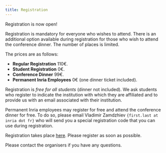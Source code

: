 ```yaml
---
title: Registration
---
```


Registration is now open!

Registration is mandatory for everyone who wishes to attend. There is an additional option available during registration for those who wish to attend the conference dinner. The number of places is limited.

The prices are as follows:

* **Regular Registration** 110€.
* **Student Registration** 0€.
* **Conference Dinner** 99€.
* **Permanent Inria Employees** 0€ (one dinner ticket included).

Registration is *free for all students* (dinner not included). We ask students who register to indicate the institution with which they are affiliated and to provide us with an email associated with their institution.

Permanent Inria employees may register for free and attend the conference dinner for free. To do so, please email Vladimir Zamdzhiev `{first.last at inria dot fr}` who will send you a special registration code that you can use during registration.

Registration takes place [here](https://qpl2023.inviteo.fr/). Please register as soon as possible.

Please contact the organisers if you have any questions.
